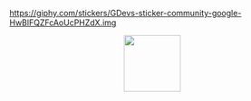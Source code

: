 https://giphy.com/stickers/GDevs-sticker-community-google-HwBlFQZFcAoUcPHZdX.img
<div id="header" align="center">
  <img src="[https://giphy.com/stickers/GDevs-sticker-community-google-HwBlFQZFcAoUcPHZdX.img]" width="100"/>
</div>
